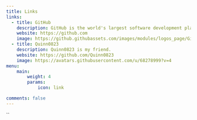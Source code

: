 ```yaml
---
title: Links
links:
  - title: GitHub
    description: GitHub is the world's largest software development platform.
    website: https://github.com
    image: https://github.githubassets.com/images/modules/logos_page/GitHub-Mark.png
  - title: Quinn0823
    description: Quinn0823 is my friend.
    website: https://github.com/Quinn0823
    image: https://avatars.githubusercontent.com/u/68278999?v=4
menu:
    main: 
        weight: 4
        params:
            icon: link

comments: false
---
```

``